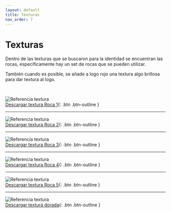 ```yaml
---
layout: default
title: Texturas
nav_order: 7
---
```


# Texturas

Dentro de las texturas que se buscaron para la identidad se encuentran las rocas, específicamente hay un set de rocas que se pueden utilizar. 

También cuando es posible, se añade a logo rojo una textura algo brillosa para dar textura al logo.

<br>

<img src="../../assets/images/texture-1.png" alt="Referencia textura"/><br>
[Descargar textura Roca 1](https://drive.google.com/uc?export=download&id=1jIv5P8etJRGN3qRv7Zk0RsUnRNxf26Wy){: .btn .btn-outline }

---------

<img src="../../assets/images/texture-2.png" alt="Referencia textura"/><br>
[Descargar textura Roca 2](https://drive.google.com/uc?export=download&id=1t4wVudRKlw_ANt4bLnRqIrCtAjTJpDLl){: .btn .btn-outline }

---------

<img src="../../assets/images/texture-3.png" alt="Referencia textura"/><br>
[Descargar textura Roca 3](https://drive.google.com/uc?export=download&id=1XzqLTjwnX5UgD6rcwIoKwI3omUJaL8vI){: .btn .btn-outline }

---------

<img src="../../assets/images/texture-4.png" alt="Referencia textura"/><br>
[Descargar textura Roca 4](https://drive.google.com/uc?export=download&id=1XM6YApzcb6GYgKAm2tMtlmYQV2gO-pS6){: .btn .btn-outline }

---------

<img src="../../assets/images/texture-5.png" alt="Referencia textura"/><br>
[Descargar textura Roca 5](https://drive.google.com/uc?export=download&id=10ja-2qzt6mY4XQKPGWnv07fFfzvLLO90){: .btn .btn-outline }

---------

<img src="../../assets/images/texture-6.png" alt="Referencia textura"/><br>
[Descargar textura dorada](https://drive.google.com/uc?export=download&id=1V2Z8uvu-HkzwimlNdU5QRNOgdkigMlos){: .btn .btn-outline }